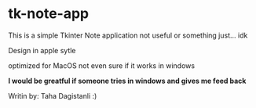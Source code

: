 # tk-note-app
This is a simple Tkinter Note application not useful or something just... idk

Design in apple sytle

optimized for MacOS not even sure if it works in windows 

**I would be greatful if someone tries in windows and gives me feed back**

Writin by: Taha Dagistanli :)
